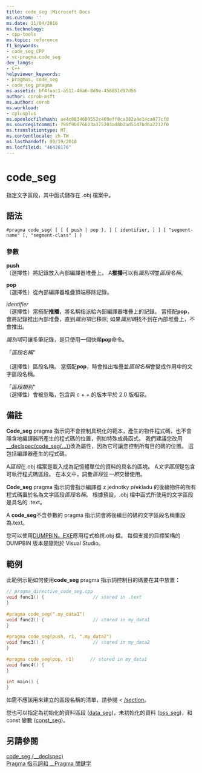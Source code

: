 ```yaml
---
title: code_seg |Microsoft Docs
ms.custom: ''
ms.date: 11/04/2016
ms.technology:
- cpp-tools
ms.topic: reference
f1_keywords:
- code_seg_CPP
- vc-pragma.code_seg
dev_langs:
- C++
helpviewer_keywords:
- pragmas, code_seg
- code_seg pragma
ms.assetid: bf4faac1-a511-46a6-8d9e-456851d97d56
author: corob-msft
ms.author: corob
ms.workload:
- cplusplus
ms.openlocfilehash: ae4c8834609552c469eff8ca382a4e14ca077cfd
ms.sourcegitcommit: 799f9b976623a375203ad8b2ad5147bd6a2212f0
ms.translationtype: MT
ms.contentlocale: zh-TW
ms.lasthandoff: 09/19/2018
ms.locfileid: "46428176"
---
```

# <a name="codeseg"></a>code_seg
指定文字區段，其中函式儲存在 .obj 檔案中。  
  
## <a name="syntax"></a>語法  
  
```  
#pragma code_seg( [ [ { push | pop }, ] [ identifier, ] ] [ "segment-name" [, "segment-class" ] )  
```  
  
### <a name="paramters"></a>參數
  
**push**<br/>
（選擇性）將記錄放入內部編譯器堆疊上。 A**推播**可以有*識別項*並*區段名稱*。  
  
**pop**<br/>
（選擇性）從內部編譯器堆疊頂端移除記錄。  
  
*identifier*<br/>
（選擇性）當搭配**推播**，將名稱指派給內部編譯器堆疊上的記錄。 當搭配**pop**，會將記錄推出內部堆疊，直到*識別項*已移除; 如果*識別碼*找不到在內部堆疊上，不會推出。  
  
*識別項*可讓多筆記錄，是只使用一個快顯**pop**命令。  
  
「*區段名稱*"<br/>  
（選擇性）區段名稱。 當搭配**pop**，時會推出堆疊並*區段名稱*會變成作用中的文字區段名稱。  
  
「*區段類別*"<br/>
（選擇性）會被忽略，包含與 c + + 的版本早於 2.0 版相容。  
  
## <a name="remarks"></a>備註  
 
**Code_seg** pragma 指示詞不會控制具現化的範本，產生的物件程式碼，也不會隱含地編譯器所產生的程式碼的位置，例如特殊成員函式。 我們建議您改用[__declspec(code_seg(...))](../cpp/code-seg-declspec.md)改為屬性，因為它可讓您控制所有目的碼的位置。 這包括編譯器產生的程式碼。  
  
A*區段*在.obj 檔案是載入成為記憶體單位的資料的具名的區塊。 A*文字區段*是包含可執行程式碼區段。 在本文中，詞彙*區段*並*一節*交替使用。  
  
**Code_seg** pragma 指示詞會指示編譯器 z jednotky překladu 的後續物件的所有程式碼置於名為文字區段*區段名稱*。 根據預設，.obj 檔中函式所使用的文字區段是具名的 .text。  
  
A **code_seg**不含參數的 pragma 指示詞會將後續目的碼的文字區段名稱重設為.text。  

您可以使用[DUMPBIN。EXE](../build/reference/dumpbin-command-line.md)應用程式檢視.obj 檔。 每個支援的目標架構的 DUMPBIN 版本是隨附於 Visual Studio。  
  
## <a name="example"></a>範例  

此範例示範如何使用**code_seg** pragma 指示詞控制目的碼要在其中放置：  
  
```cpp  
// pragma_directive_code_seg.cpp  
void func1() {                  // stored in .text  
}  
  
#pragma code_seg(".my_data1")  
void func2() {                  // stored in my_data1  
}  
  
#pragma code_seg(push, r1, ".my_data2")  
void func3() {                  // stored in my_data2  
}  
  
#pragma code_seg(pop, r1)      // stored in my_data1  
void func4() {  
}  
  
int main() {  
}  
```  
  
如需不應該用來建立的區段名稱的清單，請參閱 < [/section](../build/reference/section-specify-section-attributes.md)。  
  
您也可以指定為初始化的資料區段 ([data_seg](../preprocessor/data-seg.md))，未初始化的資料 ([bss_seg](../preprocessor/bss-seg.md))，和 const 變數 ([const_seg](../preprocessor/const-seg.md))。  
  
## <a name="see-also"></a>另請參閱  
 
[code_seg (__declspec)](../cpp/code-seg-declspec.md)<br/>
[Pragma 指示詞和 __Pragma 關鍵字](../preprocessor/pragma-directives-and-the-pragma-keyword.md)